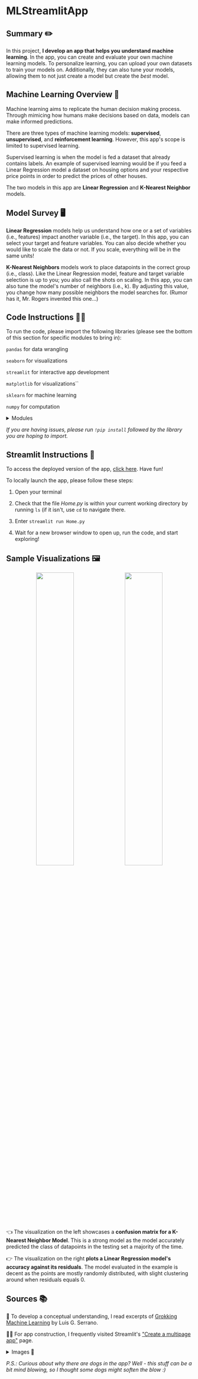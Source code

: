 # MLStreamlitApp
## Summary ✏️
In this project, **I develop an app that helps you understand machine learning**. In the app, you can create and evaluate your own machine learning models. To personalize learning, you can upload your own datasets to train your models on. Additionally, they can also tune your models, allowing them to not just create a model but create the *best* model.

## Machine Learning Overview 🤖
Machine learning aims to replicate the human decision making process. Through mimicing how humans make decisions based on data, models can make informed predictions.

There are three types of machine learning models: **supervised**, **unsupervised**, and **reinforcement learning**. However, this app's scope is limited to supervised learning.

Supervised learning is when the model is fed a dataset that already contains labels. An example of supervised learning would be if you feed a Linear Regression model a dataset on housing options and your respective price points in order to predict the prices of other houses.

The two models in this app are **Linear Regression** and **K-Nearest Neighbor** models.

## Model Survey 🖥️

**Linear Regression** models help us understand how one or a set of variables (i.e., features) impact another variable (i.e., the target). In this app, you can select your target and feature variables. You can also decide whether you would like to scale the data or not. If you scale, everything will be in the same units!

**K-Nearest Neighbors** models work to place datapoints in the correct group (i.e., class). Like the Linear Regression model, feature and target variable selection is up to you; you also call the shots on scaling. In this app, you can also tune the model's number of neighbors (i.e., k). By adjusting this value, you change how many possible neighbors the model searches for. (Rumor has it, Mr. Rogers invented this one...)


## Code Instructions 🧑‍💻
To run the code, please import the following libraries (please see the bottom of this section for specific modules to bring in):

``pandas`` for data wrangling

``seaborn`` for visualizations

``streamlit`` for interactive app development

``matplotlib`` for visualizations``

``sklearn`` for machine learning

``numpy`` for computation

<details>
  <summary>Modules</summary>
  
  ``sklearn.model_selection``
  
  ``sklearn.preprocessing``

  ``sklearn.neighbors``

  ``sklearn.metrics``

  ``sklearn.linear_model``

  ``sklearn.model_selection``

  ``sklearn.metrics``
  
  ``matplotlib.pyplot``

</details>


*If you are having issues, please run ``!pip install`` followed by the library you are hoping to import.*



## Streamlit Instructions 📱
To access the deployed version of the app, [click here](https://hodge-data-science-portfolio-azyrfuf2jqbdjyuq2o2whg.streamlit.app/). Have fun!

To locally launch the app, please follow these steps:

1) Open your terminal

2) Check that the file *Home.py* is within your current working directory by running ``ls`` (if it isn't, use ``cd`` to navigate there.

3) Enter ``streamlit run Home.py``

4) Wait for a new browser window to open up, run the code, and start exploring!


## Sample Visualizations 🖼️


<p align="center">
  <img src="https://private-user-images.githubusercontent.com/195391117/434541050-a5d9980d-a5f6-4cab-83d6-5d69d5f84e39.png?jwt=eyJhbGciOiJIUzI1NiIsInR5cCI6IkpXVCJ9.eyJpc3MiOiJnaXRodWIuY29tIiwiYXVkIjoicmF3LmdpdGh1YnVzZXJjb250ZW50LmNvbSIsImtleSI6ImtleTUiLCJleHAiOjE3NDQ4NDA0NzUsIm5iZiI6MTc0NDg0MDE3NSwicGF0aCI6Ii8xOTUzOTExMTcvNDM0NTQxMDUwLWE1ZDk5ODBkLWE1ZjYtNGNhYi04M2Q2LTVkNjlkNWY4NGUzOS5wbmc_WC1BbXotQWxnb3JpdGhtPUFXUzQtSE1BQy1TSEEyNTYmWC1BbXotQ3JlZGVudGlhbD1BS0lBVkNPRFlMU0E1M1BRSzRaQSUyRjIwMjUwNDE2JTJGdXMtZWFzdC0xJTJGczMlMkZhd3M0X3JlcXVlc3QmWC1BbXotRGF0ZT0yMDI1MDQxNlQyMTQ5MzVaJlgtQW16LUV4cGlyZXM9MzAwJlgtQW16LVNpZ25hdHVyZT1mODhiYjRlY2M3ZTk4NzJkNTAxMDgyM2MwM2U5MzE0ZjY3MWRhZTBjNjUxMDM0MWQwNGMwZGRmZWEwYmQxY2Q5JlgtQW16LVNpZ25lZEhlYWRlcnM9aG9zdCJ9.BOR9gOoQgfmhRLRTsTElJ-pxmO1cYDniT42qieWboHg" width="45%" style="display:inline-block; margin-right: 10px;">
  <img src="https://private-user-images.githubusercontent.com/195391117/434541199-de43475c-c3fa-4544-83cc-34488f2724f7.png?jwt=eyJhbGciOiJIUzI1NiIsInR5cCI6IkpXVCJ9.eyJpc3MiOiJnaXRodWIuY29tIiwiYXVkIjoicmF3LmdpdGh1YnVzZXJjb250ZW50LmNvbSIsImtleSI6ImtleTUiLCJleHAiOjE3NDQ4NDA1MTEsIm5iZiI6MTc0NDg0MDIxMSwicGF0aCI6Ii8xOTUzOTExMTcvNDM0NTQxMTk5LWRlNDM0NzVjLWMzZmEtNDU0NC04M2NjLTM0NDg4ZjI3MjRmNy5wbmc_WC1BbXotQWxnb3JpdGhtPUFXUzQtSE1BQy1TSEEyNTYmWC1BbXotQ3JlZGVudGlhbD1BS0lBVkNPRFlMU0E1M1BRSzRaQSUyRjIwMjUwNDE2JTJGdXMtZWFzdC0xJTJGczMlMkZhd3M0X3JlcXVlc3QmWC1BbXotRGF0ZT0yMDI1MDQxNlQyMTUwMTFaJlgtQW16LUV4cGlyZXM9MzAwJlgtQW16LVNpZ25hdHVyZT0zZmUyOTQzMGYxOTg3NjA0OTZjMzhhNDA3ZjI1ZWY5MDI0OGNjNzU4NDVhN2Y0YmQ3MzJhNjliOGFjMTIxNTEwJlgtQW16LVNpZ25lZEhlYWRlcnM9aG9zdCJ9.yJySDKmESjQiO20Mp_gd0Ot6YvzNkWbGM2M0CQmIMu0" width="45%" style="display:inline-block;">
</p>

👈 The visualization on the left showcases a **confusion matrix for a K-Nearest Neighbor Model**. This is a strong model as the model accurately predicted the class of datapoints in the testing set a majority of the time.

👉 The visualization on the right **plots a Linear Regression model's accuracy against its residuals**. The model evaluated in the example is decent as the points are mostly randomly distributed, with slight clustering around when residuals equals 0.

## Sources 📚

📕 To develop a conceptual understanding, I read excerpts of [Grokking Machine Learning](https://www.manning.com/books/grokking-machine-learning) by Luis G. Serrano.

👷‍♂️ For app construction, I frequently visited Streamlit's ["Create a multipage app"](https://docs.streamlit.io/get-started/tutorials/create-a-multipage-app) page.

<details><summary>Images 📸</summary>

- *Business Bulldog: https://www.alamy.com/french-bulldog-dressed-as-businessman-works-at-desk-on-computer-image208809436.html*

- *Begruding Beagle: https://www.istockphoto.com/photo/dog-working-comfortably-from-home-gm170462856-22670119*

- *Preoccupied Pug: https://www.shutterstock.com/image-photo/adorable-pug-wear-red-glasses-working-755647021*

- *Mathematical Maltese: https://www.istockphoto.com/photo/dog-using-laptop-computer-gm1049887368-280769742*

- *Rattled Russell: https://www.shutterstock.com/video/clip-1104789185-jack-russell-terrier-dog-glasses-looks-hud*

- *Determined Dachshund: https://www.pinterest.com/pin/dachshund-dog-using-laptop-computer--306667055878591515/*
  
</details>

*P.S.: Curious about why there are dogs in the app? Well - this stuff can be a bit mind blowing, so I thought some dogs might soften the blow :)*
